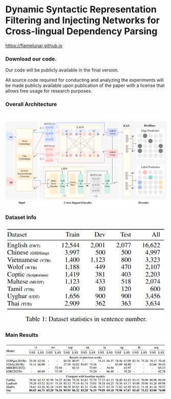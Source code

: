 # **Dynamic Syntactic Representation Filtering and Injecting Networks for Cross-lingual Dependency Parsing**
https://flamelunar.github.io

### Download our code. 
Our code will be publicly available in the final version.

All source code required for conducting and analyzing the experiments will be made publicly available upon publication of the paper with a license that allows free usage for research purposes.
<!--[code.zip](https://codeload.github.com/noteljj/noteljj.github.io/zip/refs/heads/main)-->


### Overall Architecture
<img src="our%20model.jpg" alt="overall architecture">
<!--# Overall Architecture. ![overall architecture](https://github.com/noteljj/noteljj.github.io/blob/main/our%20model.jpg)-->

### Dataset Info
<img src="dataset%20info.png" alt="dataset">
<!--Dataset Info. ![dataset](https://github.com/noteljj/noteljj.github.io/blob/main/dataset%20info.png)-->

### Main Results
<img src="main%20results.png" alt="main results">
<!--Main Results. ![main results](https://github.com/noteljj/noteljj.github.io/blob/main/main%20results.png)-->
